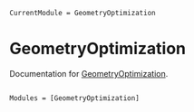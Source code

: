 ```@meta
CurrentModule = GeometryOptimization
```

# GeometryOptimization

Documentation for [GeometryOptimization](https://github.com/ortner/GeometryOptimization.jl).

```@index
```

```@autodocs
Modules = [GeometryOptimization]
```
